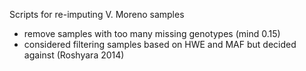 Scripts for re-imputing V. Moreno samples

- remove samples with too many missing genotypes (mind 0.15)
- considered filtering samples based on HWE and MAF but decided against (Roshyara 2014)
